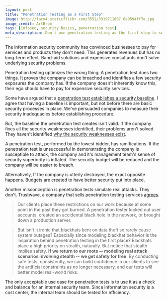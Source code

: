 ```yaml
---
layout: post
title: "Penetration Testing as a First Step"
image: http://farm4.staticflickr.com/3551/3319711807_6a9594ff7a.jpg
image_credit: ArtBrom
tags: [infosec, security basics, penetration test]
meta_description: Don't use penetration testing as the first step to security your assets.
---
```

The information security community has convinced businesses to pay for services and products they don't need. This generates revenues but has no long-term effect. Band-aid solutions and expensive consultants don't solve underlying security problems.

Penetration testing optimizes the wrong thing. A penetration test does two things. It proves the company can be breached and identifies a few security exposures the company has. If the company doesn't inherently know this, their ego should have to pay for expensive security services.

Some have argued that a [penetration test establishes a security baseline][2]. I agree that having a baseline is important, but not before there are basic security processes in place. We've persuaded companies to measure their security inadequacies before establishing procedure. 

But, the baseline the penetration test creates isn't valid. If the company fixes all the security weaknesses identified, their problems aren't solved. They haven't identified [why the security weaknesses exist][3].

A penetration test, performed by the lowest bidder, has ramifications. If the penetration test is unsuccessful in demonstrating the company is susceptible to attack, the company and it's management team's sense of security superiority is inflated. The security budget will be reduced and the company will be easier to breach.

Alternatively, If the company is utterly destroyed, the exact opposite happens. Budgets are created to have better security put into place.

Another misconception is penetration tests simulate real attacks. They don't. Trustwave, a company that sells penetration testing services [agrees][1].

> Our clients place these restrictions on our work because at some point in the past they got burned.  A penetration tester locked out user accounts, created an accidental black hole in the network, or brought down a production server.

> But isn't it ironic that blackhats bent on data theft so rarely cause system outages?  Especially since modeling blackhat behavior is the inspiration behind penetration testing in the first place?  Blackhats place a high priority on stealth, naturally.  But notice that stealth implies safety.  __If we return to our roots -- modeling real attack scenarios involving stealth -- we get safety for free__.  By conducting safe tests, consistently, we can build confidence in our clients to see the artificial constraints as no longer necessary, and our tests will better model real-world risks.

The only acceptable use case for penetration tests is to use it as a check and balance for an internal security team. Since information security is a cost center, the internal team should be tested for efficiency.

[1]: http://blog.spiderlabs.com/2012/12/how-to-hack-and-not-get-caught.html
[2]: http://www.iss.net/documents/whitepapers/pentestwp.pdf
[3]: http://blogs.hbr.org/video/2012/02/the-5-whys.html "5 Why's"